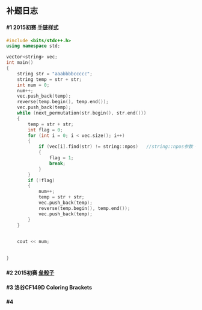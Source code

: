 ## 补题日志

#### #1 2015初赛 [手链样式](http://oj.ecustacm.cn/problem.php?id=1254)

```c++
#include <bits/stdc++.h>
using namespace std;

vector<string> vec;
int main()
{
    string str = "aaabbbbccccc";
    string temp = str + str;
    int num = 0;
    num++;
    vec.push_back(temp);
    reverse(temp.begin(), temp.end());
    vec.push_back(temp);
    while (next_permutation(str.begin(), str.end()))
    {
        temp = str + str;
        int flag = 0;
        for (int i = 0; i < vec.size(); i++)
        {
            if (vec[i].find(str) != string::npos)   //string::npos参数 —— npos 是一个常数，用来表示不存在的位置
            {
                flag = 1;
                break;
            }
        }
        if (!flag)
        {
            num++;
            temp = str + str;
            vec.push_back(temp);
            reverse(temp.begin(), temp.end());
            vec.push_back(temp);
        }
    }

    
    cout << num;

    
}

```







#### #2  2015初赛 [垒骰子](http://oj.ecustacm.cn/problem.php?id=1256)





#### #3 洛谷CF149D Coloring Brackets





#### #4 

